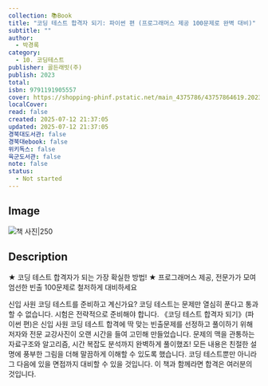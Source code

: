 ```yaml
---
collection: 📚Book
title: "코딩 테스트 합격자 되기: 파이썬 편 (프로그래머스 제공 100문제로 완벽 대비)"
subtitle: ""
author:
  - 박경록
category:
  - 10. 코딩테스트
publisher: 골든래빗(주)
publish: 2023
total:
isbn: 9791191905557
cover: https://shopping-phinf.pstatic.net/main_4375786/43757864619.20231102092116.jpg
localCover:
read: false
created: 2025-07-12 21:37:05
updated: 2025-07-12 21:37:05
경북대도서관: false
경북대ebook: false
위키독스: false
육군도서관: false
note: false
status:
  - Not started
---
```


## Image
![책 사진|250](https://shopping-phinf.pstatic.net/main_4375786/43757864619.20231102092116.jpg)

## Description
★ 코딩 테스트 합격자가 되는 가장 확실한 방법!
★ 프로그래머스 제공, 전문가가 모여 엄선한 빈출 100문제로 철저하게 대비하세요

신입 사원 코딩 테스트를 준비하고 계신가요? 코딩 테스트는 문제만 열심히 푼다고 통과할 수 없습니다. 시험은 전략적으로 준비해야 합니다. 《코딩 테스트 합격자 되기》(파이썬 편)은 신입 사원 코딩 테스트 합격에 딱 맞는 빈출문제를 선정하고 풀이하기 위해 저자와 전문 교강사진이 오랜 시간을 들여 고민해 만들었습니다. 문제의 맥을 관통하는 자료구조와 알고리즘, 시간 복잡도 분석까지 완벽하게 풀이했죠! 모든 내용은 친절한 설명에 풍부한 그림을 더해 말끔하게 이해할 수 있도록 했습니다. 코딩 테스트뿐만 아니라 그 다음에 있을 면접까지 대비할 수 있을 것입니다. 이 책과 함께라면 합격은 여러분의 것입니다.